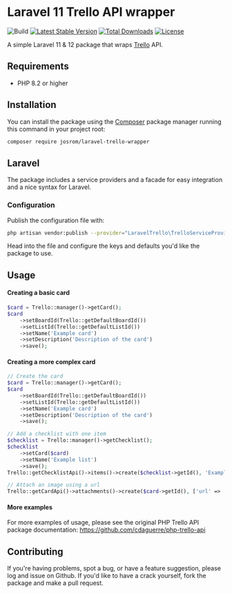 # Laravel 11 Trello API wrapper

![Build](https://github.com/JoseVte/laravel-trello-wrapper/actions/workflows/ci.yml/badge.svg)
[![Latest Stable Version](http://poser.pugx.org/josrom/laravel-trello-wrapper/v)](https://packagist.org/packages/josrom/laravel-trello-wrapper)
[![Total Downloads](http://poser.pugx.org/josrom/laravel-trello-wrapper/downloads)](https://packagist.org/packages/josrom/laravel-trello-wrapper)
[![License](http://poser.pugx.org/josrom/laravel-trello-wrapper/license)](https://packagist.org/packages/josrom/laravel-trello-wrapper)

A simple Laravel 11 & 12 package that wraps [Trello](https://trello.com) API.

## Requirements

* PHP 8.2 or higher

## Installation

You can install the package using the [Composer](https://getcomposer.org/) package manager running this command in your project root:

```sh
composer require josrom/laravel-trello-wrapper
```

## Laravel

The package includes a service providers and a facade for easy integration and a nice syntax for Laravel.

### Configuration

Publish the configuration file with:

```sh
php artisan vendor:publish --provider="LaravelTrello\TrelloServiceProvider"
```

Head into the file and configure the keys and defaults you'd like the package to use.

## Usage

#### Creating a basic card

```php
$card = Trello::manager()->getCard();
$card
    ->setBoardId(Trello::getDefaultBoardId())
    ->setListId(Trello::getDefaultListId())
    ->setName('Example card')
    ->setDescription('Description of the card')
    ->save();
```

#### Creating a more complex card

```php
// Create the card
$card = Trello::manager()->getCard();
$card
    ->setBoardId(Trello::getDefaultBoardId())
    ->setListId(Trello::getDefaultListId())
    ->setName('Example card')
    ->setDescription('Description of the card')
    ->save();

// Add a checklist with one item
$checklist = Trello::manager()->getChecklist();
$checklist
    ->setCard($card)
    ->setName('Example list')
    ->save();
Trello::getChecklistApi()->items()->create($checklist->getId(), 'Example checklist item');

// Attach an image using a url
Trello::getCardApi()->attachments()->create($card->getId(), ['url' => 'http://lorempixel.com/400/200/']);
```

#### More examples

For more examples of usage, please see the original PHP Trello API package documentation: https://github.com/cdaguerre/php-trello-api

## Contributing

If you're having problems, spot a bug, or have a feature suggestion, please log and issue on Github. If you'd like to have a crack yourself, fork the package and make a pull request.
